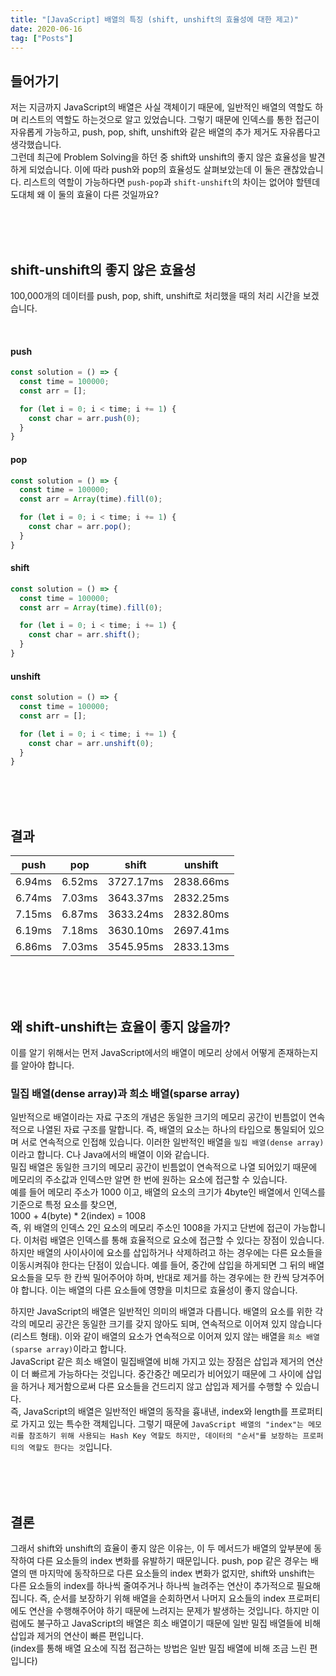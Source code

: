 ```yaml
---
title: "[JavaScript] 배열의 특징 (shift, unshift의 효율성에 대한 제고)"
date: 2020-06-16
tag: ["Posts"]
---
```


## 들어가기

저는 지금까지 JavaScript의 배열은 사실 객체이기 때문에, 일반적인 배열의 역할도 하며 리스트의 역할도 하는것으로 알고 있었습니다. 그렇기 때문에 인덱스를 통한 접근이 자유롭게 가능하고, push, pop, shift, unshift와 같은 배열의 추가 제거도 자유롭다고 생각했습니다.  
그런데 최근에 Problem Solving을 하던 중 shift와 unshift의 좋지 않은 효율성을 발견하게 되었습니다. 이에 따라 push와 pop의 효율성도 살펴보았는데 이 둘은 괜찮았습니다. 리스트의 역할이 가능하다면 `push-pop`과 `shift-unshift`의 차이는 없어야 할텐데 도대체 왜 이 둘의 효율이 다른 것일까요?

<br><br><br>

## shift-unshift의 좋지 않은 효율성

100,000개의 데이터를 push, pop, shift, unshift로 처리했을 때의 처리 시간을 보겠습니다.

<br>

#### push

  ```javascript
  const solution = () => {
    const time = 100000;
    const arr = [];

    for (let i = 0; i < time; i += 1) {
      const char = arr.push(0);
    }
  }
  ```

#### pop

  ```javascript
  const solution = () => {
    const time = 100000;
    const arr = Array(time).fill(0);

    for (let i = 0; i < time; i += 1) {
      const char = arr.pop();
    }
  }
  ```

#### shift

  ```javascript
  const solution = () => {
    const time = 100000;
    const arr = Array(time).fill(0);

    for (let i = 0; i < time; i += 1) {
      const char = arr.shift();
    }
  }
  ```

#### unshift

  ```javascript
  const solution = () => {
    const time = 100000;
    const arr = [];

    for (let i = 0; i < time; i += 1) {
      const char = arr.unshift(0);
    }
  }
  ```

<br><br><br>

## 결과

|  push  |   pop  |    shift  |  unshift  |
|--------|--------|-----------|-----------|
| 6.94ms | 6.52ms | 3727.17ms | 2838.66ms |
| 6.74ms | 7.03ms | 3643.37ms | 2832.25ms |
| 7.15ms | 6.87ms | 3633.24ms | 2832.80ms |
| 6.19ms | 7.18ms | 3630.10ms | 2697.41ms |
| 6.86ms | 7.03ms | 3545.95ms | 2833.13ms |

<br><br><br>

## 왜 shift-unshift는 효율이 좋지 않을까?

이를 알기 위해서는 먼저 JavaScript에서의 배열이 메모리 상에서 어떻게 존재하는지를 알아야 합니다.

### 밀집 배열(dense array)과 희소 배열(sparse array)

일반적으로 배열이라는 자료 구조의 개념은 동일한 크기의 메모리 공간이 빈틈없이 연속적으로 나열된 자료 구조를 말합니다. 즉, 배열의 요소는 하나의 타입으로 통일되어 있으며 서로 연속적으로 인접해 있습니다. 이러한 일반적인 배열을 `밀집 배열(dense array)`이라고 합니다. C나 Java에서의 배열이 이와 같습니다.  
밀집 배열은 동일한 크기의 메모리 공간이 빈틈없이 연속적으로 나열 되어있기 때문에 메모리의 주소값과 인덱스만 알면 한 번에 원하는 요소에 접근할 수 있습니다.  
예를 들어 메모리 주소가 1000 이고, 배열의 요소의 크기가 4byte인 배열에서 인덱스를 기준으로 특정 요소를 찾으면,  
1000 + 4(byte) * 2(index) = 1008  
즉, 위 배열의 인덱스 2인 요소의 메모리 주소인 1008을 가지고 단번에 접근이 가능합니다. 이처럼 배열은 인덱스를 통해 효율적으로 요소에 접근할 수 있다는 장점이 있습니다.  
하지만 배열의 사이사이에 요소를 삽입하거나 삭제하려고 하는 경우에는 다른 요소들을 이동시켜줘야 한다는 단점이 있습니다. 예를 들어, 중간에 삽입을 하게되면 그 뒤의 배열 요소들을 모두 한 칸씩 밀어주어야 하며, 반대로 제거를 하는 경우에는 한 칸씩 당겨주어야 합니다. 이는 배열의 다른 요소들에 영향을 미치므로 효율성이 좋지 않습니다.  
  
하지만 JavaScript의 배열은 일반적인 의미의 배열과 다릅니다. 배열의 요소를 위한 각각의 메모리 공간은 동일한 크기를 갖지 않아도 되며, 연속적으로 이어져 있지 않습니다(리스트 형태). 이와 같이 배열의 요소가 연속적으로 이어져 있지 않는 배열을 `희소 배열(sparse array)`이라고 합니다.  
JavaScript 같은 희소 배열이 밀집배열에 비해 가지고 있는 장점은 삽입과 제거의 연산이 더 빠르게 가능하다는 것입니다. 중간중간 메모리가 비어있기 때문에 그 사이에 삽입을 하거나 제거함으로써 다른 요소들을 건드리지 않고 삽입과 제거를 수행할 수 있습니다.  
즉, JavaScript의 배열은 일반적인 배열의 동작을 흉내낸, index와 length를 프로퍼티로 가지고 있는 특수한 객체입니다. 그렇기 때문에 `JavaScript 배열의 "index"는 메모리를 참조하기 위해 사용되는 Hash Key 역할도 하지만, 데이터의 "순서"를 보장하는 프로퍼티의 역할도 한다는 것`입니다.

<br><br><br>

## 결론

그래서 shift와 unshift의 효율이 좋지 않은 이유는, 이 두 메서드가 배열의 앞부분에 동작하여 다른 요소들의 index 변화를 유발하기 때문입니다. push, pop 같은 경우는 배열의 맨 마지막에 동작하므로 다른 요소들의 index 변화가 없지만, shift와 unshift는 다른 요소들의 index를 하나씩 줄여주거나 하나씩 늘려주는 연산이 추가적으로 필요해집니다. 즉, 순서를 보장하기 위해 배열을 순회하면서 나머지 요소들의 index 프로퍼티에도 연산을 수행해주어야 하기 때문에 느려지는 문제가 발생하는 것입니다. 하지만 이럼에도 불구하고 JavaScript의 배열은 희소 배열이기 때문에 일반 밀집 배열들에 비해 삽입과 제거의 연산이 빠른 편입니다.  
(index를 통해 배열 요소에 직접 접근하는 방법은 일반 밀집 배열에 비해 조금 느린 편입니다)

